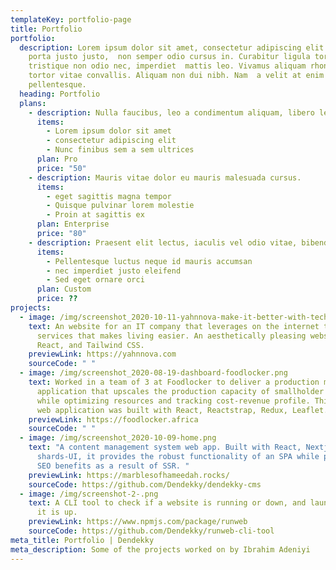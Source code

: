 ```yaml
---
templateKey: portfolio-page
title: Portfolio
portfolio:
  description: Lorem ipsum dolor sit amet, consectetur adipiscing elit. Donec
    porta justo justo,  non semper odio cursus in. Curabitur ligula tortor,
    tristique non odio nec, imperdiet  mattis leo. Vivamus aliquam rhoncus
    tortor vitae convallis. Aliquam non dui nibh. Nam  a velit at enim sagittis
    pellentesque.
  heading: Portfolio
  plans:
    - description: Nulla faucibus, leo a condimentum aliquam, libero leo vehicula arcu
      items:
        - Lorem ipsum dolor sit amet
        - consectetur adipiscing elit
        - Nunc finibus sem a sem ultrices
      plan: Pro
      price: "50"
    - description: Mauris vitae dolor eu mauris malesuada cursus.
      items:
        - eget sagittis magna tempor
        - Quisque pulvinar lorem molestie
        - Proin at sagittis ex
      plan: Enterprise
      price: "80"
    - description: Praesent elit lectus, iaculis vel odio vitae, bibendum auctor lacus.
      items:
        - Pellentesque luctus neque id mauris accumsan
        - nec imperdiet justo eleifend
        - Sed eget ornare orci
      plan: Custom
      price: ??
projects:
  - image: /img/screenshot_2020-10-11-yahnnova-make-it-better-with-technology.png
    text: An website for an IT company that leverages on the internet to provide
      services that makes living easier. An aesthetically pleasing website with
      React, and Tailwind CSS.
    previewLink: https://yahnnova.com
    sourceCode: " "
  - image: /img/screenshot_2020-08-19-dashboard-foodlocker.png
    text: Worked in a team of 3 at Foodlocker to deliver a production management
      application that upscales the production capacity of smallholder farmers
      while optimizing resources and tracking cost-revenue profile. This robust
      web application was built with React, Reactstrap, Redux, Leaflet...
    previewLink: https://foodlocker.africa
    sourceCode: " "
  - image: /img/screenshot_2020-10-09-home.png
    text: "A content management system web app. Built with React, Nextjs, and
      shards-UI, it provides the robust functionality of an SPA while providing
      SEO benefits as a result of SSR. "
    previewLink: https://marblesofhameedah.rocks/
    sourceCode: https://github.com/Dendekky/dendekky-cms
  - image: /img/screenshot-2-.png
    text: A CLI tool to check if a website is running or down, and launch website if
      it is up.
    previewLink: https://www.npmjs.com/package/runweb
    sourceCode: https://github.com/Dendekky/runweb-cli-tool
meta_title: Portfolio | Dendekky
meta_description: Some of the projects worked on by Ibrahim Adeniyi
---
```

